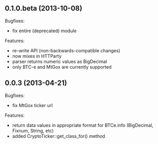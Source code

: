 ## 0.1.0.beta (2013-10-08)

Bugfixes:

  - fix entire (deprecated) module

Features:

  - re-write API (non-backwards-compatible changes)
  - now mixes in HTTParty
  - parser returns numeric values as BigDecimal
  - only BTC-e and MtGox are currently supported

## 0.0.3 (2013-04-21)

Bugfixes:

  -  fix MtGox ticker url

Features:

  - return data values in appropriate format for BTCe.info (BigDecimal, Fixnum, String, etc)
  - added CryptoTicker::get_class_for() method

